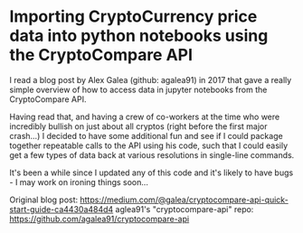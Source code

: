# Importing CryptoCurrency price data into python notebooks using the CryptoCompare API


I read a blog post by Alex Galea (github: agalea91) in 2017 that gave a really simple overview of how to access data in jupyter notebooks from the CryptoCompare API.

Having read that, and having a crew of co-workers at the time who were incredibly bullish on just about all cryptos (right before the first major crash...) I decided to have some additional fun and see if I could package together repeatable calls to the API using his code, such that I could easily get a few types of data back at various resolutions in single-line commands.

It's been a while since I updated any of this code and it's likely to have bugs - I may work on ironing things soon...

Original blog post: https://medium.com/@galea/cryptocompare-api-quick-start-guide-ca4430a484d4
aglea91's "cryptocompare-api" repo: https://github.com/agalea91/cryptocompare-api
